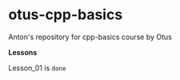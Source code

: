 # otus-cpp-basics
Anton's repository for cpp-basics course by Otus

**Lessons**

Lesson_01 is `done`